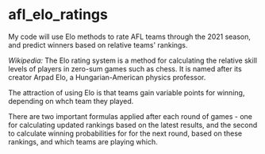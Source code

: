 # afl_elo_ratings
My code will use Elo methods to rate AFL teams through the 2021 season, and predict winners based on relative teams' rankings.

*Wikipedia:*
The Elo rating system is a method for calculating the relative skill levels of players in zero-sum games such as chess. It is named after its creator Arpad Elo, a Hungarian-American physics professor.

The attraction of using Elo is that teams gain variable points for winning, depending on whch team they played. 

There are two important formulas applied after each round of games - one for calculating updated rankings based on the latest results, and the second to calculate winning probabilities for for the next round, based on these rankings, and which teams are playing which.

